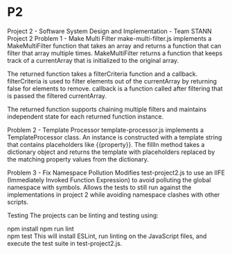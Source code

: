 # P2
Project 2 - Software System Design and Implementation - Team STANN
Project 2
Problem 1 - Make Multi Filter
make-multi-filter.js implements a MakeMultiFilter function that takes an array and returns a function that can filter that array multiple times. MakeMultiFilter returns a function that keeps track of a currentArray that is initialized to the original array.

The returned function takes a filterCriteria function and a callback. filterCriteria is used to filter elements out of the currentArray by returning false for elements to remove. callback is a function called after filtering that is passed the filtered currentArray.

The returned function supports chaining multiple filters and maintains independent state for each returned function instance.

Problem 2 - Template Processor
template-processor.js implements a TemplateProcessor class. An instance is constructed with a template string that contains placeholders like {{property}}. The fillIn method takes a dictionary object and returns the template with placeholders replaced by the matching property values from the dictionary.

Problem 3 - Fix Namespace Pollution
Modifies test-project2.js to use an IIFE (Immediately Invoked Function Expression) to avoid polluting the global namespace with symbols. Allows the tests to still run against the implementations in project 2 while avoiding namespace clashes with other scripts.

Testing
The projects can be linting and testing using:

npm install
npm run lint  
npm test
This will install ESLint, run linting on the JavaScript files, and execute the test suite in test-project2.js.

